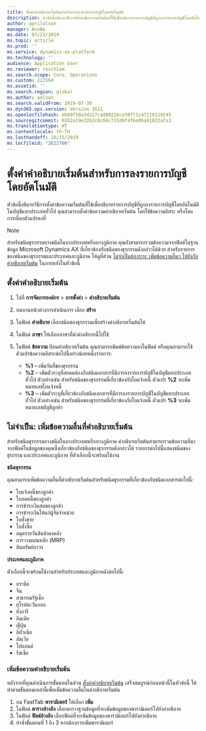 ```yaml
---
title: ตั้งค่าคำอธิบายเริ่มต้นสำหรับการลงรายการบัญชีโดยอัตโนมัติ
description: หัวข้อนี้อธิบายวิธีการตั้งค่าข้อความเริ่มต้นที่ใช้เพื่ออธิบายรายการบัญชีที่ถูกลงรายการบัญชีโดยอัตโนมัติในบัญชีแยกประเภททั่วไป คุณสามารถตั้งค่าข้อความคำอธิบายเริ่มต้น โดยใช้ข้อความอิสระ หรือโดยการเลือกตัวแปรคงที่
author: aprilolson
manager: AnnBe
ms.date: 07/23/2019
ms.topic: article
ms.prod: ''
ms.service: dynamics-ax-platform
ms.technology: ''
audience: Application User
ms.reviewer: roschlom
ms.search.scope: Core, Operations
ms.custom: 222564
ms.assetid: ''
ms.search.region: global
ms.author: aolson
ms.search.validFrom: 2019-07-30
ms.dyn365.ops.version: Version 1611
ms.openlocfilehash: eb89f50a3d227cad80226ce30f71c4f210129245
ms.sourcegitcommit: 0262a19e32b2c0c84c731d9f4fbe8ba91822afa3
ms.translationtype: HT
ms.contentlocale: th-TH
ms.lasthandoff: 10/15/2019
ms.locfileid: "2622700"
---
```

# <a name="set-up-default-descriptions-for-automatic-posting"></a>ตั้งค่าคำอธิบายเริ่มต้นสำหรับการลงรายการบัญชีโดยอัตโนมัติ

หัวข้อนี้อธิบายวิธีการตั้งค่าข้อความเริ่มต้นที่ใช้เพื่ออธิบายรายการบัญชีที่ถูกลงรายการบัญชีโดยอัตโนมัติในบัญชีแยกประเภททั่วไป คุณสามารถตั้งค่าข้อความคำอธิบายเริ่มต้น โดยใช้ข้อความอิสระ หรือโดยการเลือกตัวแปรคงที่

> [!NOTE]
> สำหรับชนิดธุรกรรมบางชนิดในบางประเทศหรือบางภูมิภาค คุณยังสามารถรวมข้อความจากฟิลด์ในฐานข้อมูล Microsoft Dynamics AX ที่เกี่ยวข้องกับชนิดของธุรกรรมดังกล่าวได้ด้วย สำหรับรายการของชนิดของธุรกรรมและประเทศและภูมิภาค ให้ดูที่ส่วน [ไม่จำเป็นต้องระบุ: เพิ่มข้อความอื่นๆ ไปยังกับคำอธิบายเริ่มต้น](#optional-add-other-text-to-default-descriptions) ในภายหลังในหัวข้อนี้

## <a name="set-up-default-descriptions"></a>ตั้งค่าคำอธิบายเริ่มต้น

1. ไปที่ **การจัดการองค์กร** \> **การตั้งค่า** \> **คำอธิบายเริ่มต้น**
2. บนบานหน้าต่างการดำเนินการ เลือก **สร้าง**
3. ในฟิลด์ **คำอธิบาย** เลือกชนิดของธุรกรรมเพื่อสร้างคำอธิบายเริ่มต้นให้
4. ในฟิลด์ **ภาษา** ให้เลือกภาษาที่นำคำอธิบายนี้ไปใช้
5. ในฟิลด์ **ข้อความ** ป้อนคำอธิบายเริ่มต้น คุณสามารถพิมพ์ข้อความลงในฟิลด์ หรือคุณสามารถใช้ตัวแปรข้อความอิสระต่อไปนี้อย่างน้อยหนึ่งรายการ:

    - **%1** – เพิ่มวันที่ของธุรกรรม
    - **%2** – เพิ่มตัวระบุที่สอดคล้องกับชนิดเอกสารที่มีการลงรายการบัญชีในบัญชีแยกประเภททั่วไป ตัวอย่างเช่น สำหรับชนิดของธุรกรรมที่เกี่ยวข้องกับใบแจ้งหนี้ ตัวแปร **%2** จะเพิ่มหมายเลขใบแจ้งหนี้
    - **%3** – เพิ่มตัวระบุที่เกี่ยวข้องกับชนิดเอกสารที่มีการลงรายการบัญชีในบัญชีแยกประเภททั่วไป ตัวอย่างเช่น สำหรับชนิดของธุรกรรมที่เกี่ยวข้องกับใบแจ้งหนี้ ตัวแปร **%3** จะเพิ่มหมายเลขบัญชีลูกค้า

## <a name="optional-add-other-text-to-default-descriptions"></a>ไม่จำเป็น: เพิ่มข้อความอื่นที่คำอธิบายเริ่มต้น

สำหรับชนิดธุรกรรมบางชนิดในบางประเทศหรือบางภูมิภาค คำอธิบายเริ่มต้นสามารถรวมข้อความที่มาจากฟิลด์ในข้อมูลของคุณซึ่งเกี่ยวข้องกับชนิดของธุรกรรมดังกล่าวได้ รายการต่อไปนี้แสดงชนิดของธุรกรรม และประเทศและภูมิภาค ที่ตัวเลือกนี้จะพร้อมใช้งาน

**ชนิดธุรกรรม**

คุณสามารถเพิ่มข้อความอื่นที่คำอธิบายเริ่มต้นสำหรับชนิดธุรกรรมที่เกี่ยวข้องกับชนิดเอกสารต่อไปนี้:

- ใบแจ้งหนี้ของลูกค้า
- ใบลดหนี้ของลูกค้า
- การชำระเงินสดของลูกค้า
- การชำระเงินให้แก่ผู้จัดจำหน่าย
- ใบสั่งขาย
- ใบสั่งซื้อ
- สมุดรายวันสินค้าคงคลัง
- การวางแผนหลัก (MRP)
- สินทรัพย์ถาวร

**ประเทศและภูมิภาค**

ตัวเลือกนี้จะพร้อมใช้งานสำหรับประเทศและภูมิภาคดังต่อไปนี้:

- บราซิล
- จีน
- สาธารณรัฐเช็ก
- ยุโรปตะวันออก
- ฮังการี
- อินเดีย
- ญี่ปุ่น
- ลิทัวเนีย
- ลัตเวีย
- โปแลนด์
- รัสเซีย

### <a name="add-text-to-default-descriptions"></a>เพิ่มข้อความคำอธิบายเริ่มต้น

หลังจากที่คุณดำเนินการขั้นตอนในส่วน [ตั้งค่าคำอธิบายเริ่มต้น](#set-up-default-descriptions) เสร็จสมบูรณ์ก่อนหน้านี้ในหัวข้อนี้ ให้ทำตามขั้นตอนเหล่านี้เพื่อเพิ่มข้อความอื่นในคำอธิบายเริ่มต้น

1. บน FastTab **พารามิเตอร์** ให้เลือก **เพิ่ม**
2. ในฟิลด์ **ตารางอ้างอิง** เลือกตารางฐานข้อมูลที่จะเพิ่มข้อมูลของพารามิเตอร์ไปยังคำอธิบาย
3. ในฟิลด์ **ฟิลด์อ้างอิง** เลือกฟิลด์ที่จะเพิ่มข้อมูลของพารามิเตอร์ไปยังคำอธิบาย
4. ทำซ้ำขั้นตอนที่ 1 ถึง 3 หากต้องการเพิ่มพารามิเตอร์
